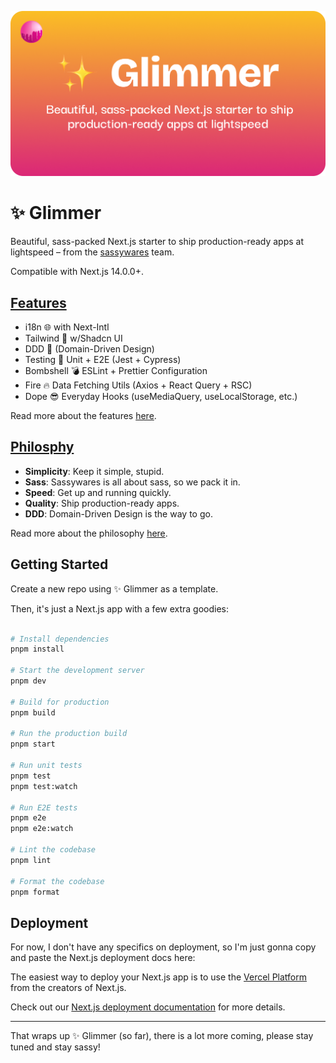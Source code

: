 ![Glimmer](./docs/cover-github.png)

# ✨ Glimmer

Beautiful, sass-packed Next.js starter to ship production-ready apps at lightspeed – from the [sassywares](https://sassywares.com) team.

Compatible with Next.js 14.0.0+.

## [Features](./docs/features.md)

- i18n 🌐 with Next-Intl
- Tailwind 💅 w/Shadcn UI
- DDD 🍱 (Domain-Driven Design)
- Testing 🧪 Unit + E2E (Jest + Cypress)
- Bombshell 💣 ESLint + Prettier Configuration
- Fire 🔥 Data Fetching Utils (Axios + React Query + RSC)
- Dope 😎 Everyday Hooks (useMediaQuery, useLocalStorage, etc.)

Read more about the features [here](./docs/features.md).

## [Philosphy](./docs/philosophy.md)

- **Simplicity**: Keep it simple, stupid.
- **Sass**: Sassywares is all about sass, so we pack it in.
- **Speed**: Get up and running quickly.
- **Quality**: Ship production-ready apps.
- **DDD**: Domain-Driven Design is the way to go.

Read more about the philosophy [here](./docs/philosophy.md).

## Getting Started

Create a new repo using ✨ Glimmer as a template.

Then, it's just a Next.js app with a few extra goodies:

```bash

# Install dependencies
pnpm install

# Start the development server
pnpm dev

# Build for production
pnpm build

# Run the production build
pnpm start

# Run unit tests
pnpm test
pnpm test:watch

# Run E2E tests
pnpm e2e
pnpm e2e:watch

# Lint the codebase
pnpm lint

# Format the codebase
pnpm format

```

## Deployment

For now, I don't have any specifics on deployment, so I'm just gonna copy and paste the Next.js deployment docs here:

The easiest way to deploy your Next.js app is to use the [Vercel Platform](https://vercel.com/new?utm_medium=default-template&filter=next.js&utm_source=create-next-app&utm_campaign=create-next-app-readme) from the creators of Next.js.

Check out our [Next.js deployment documentation](https://nextjs.org/docs/deployment) for more details.

---

That wraps up ✨ Glimmer (so far), there is a lot more coming, please stay tuned and stay sassy!
